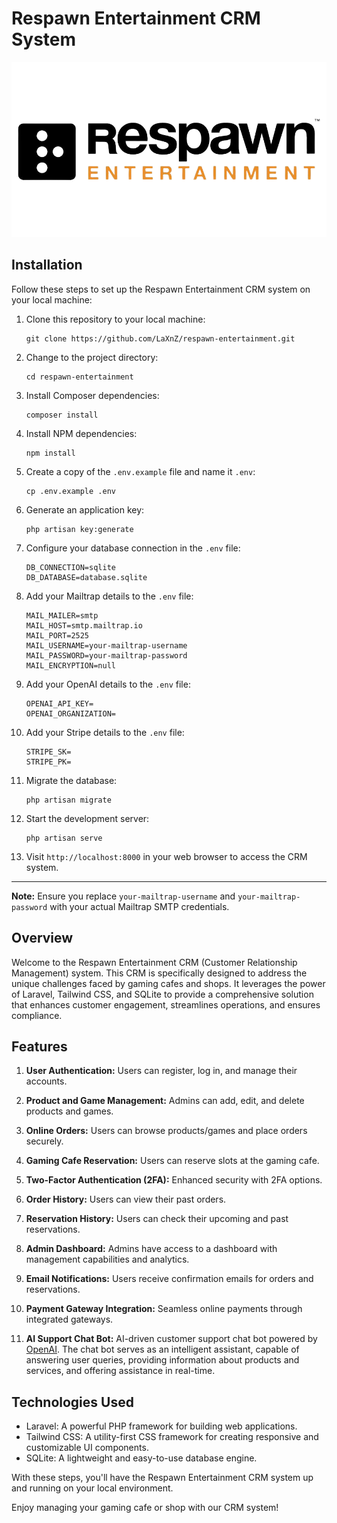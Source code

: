 # Respawn Entertainment CRM System

![Respawn Entertainment](public/assets/images/logo.png)


## Installation

Follow these steps to set up the Respawn Entertainment CRM system on your local machine:

1. Clone this repository to your local machine:

    ```shell
    git clone https://github.com/LaXnZ/respawn-entertainment.git
    ```

2. Change to the project directory:

    ```shell
    cd respawn-entertainment
    ```

3. Install Composer dependencies:

    ```shell
    composer install
    ```

4. Install NPM dependencies:

    ```shell
    npm install
    ```

5. Create a copy of the `.env.example` file and name it `.env`:

    ```shell
    cp .env.example .env
    ```

6. Generate an application key:

    ```shell
    php artisan key:generate
    ```

7. Configure your database connection in the `.env` file:

    ```shell
    DB_CONNECTION=sqlite
    DB_DATABASE=database.sqlite
    ```

8. Add your Mailtrap details to the `.env` file:

    ```shell
    MAIL_MAILER=smtp
    MAIL_HOST=smtp.mailtrap.io
    MAIL_PORT=2525
    MAIL_USERNAME=your-mailtrap-username
    MAIL_PASSWORD=your-mailtrap-password
    MAIL_ENCRYPTION=null
    ```

9. Add your OpenAI details to the `.env` file:

    ```shell
    OPENAI_API_KEY=
    OPENAI_ORGANIZATION=
    ```

10. Add your Stripe details to the `.env` file:

    ```shell
    STRIPE_SK=
    STRIPE_PK=
    ```

11. Migrate the database:

    ```shell
    php artisan migrate
    ```

12. Start the development server:

    ```shell
    php artisan serve
    ```

13. Visit `http://localhost:8000` in your web browser to access the CRM system.

---

**Note:** Ensure you replace `your-mailtrap-username` and `your-mailtrap-password` with your actual Mailtrap SMTP credentials.


## Overview

Welcome to the Respawn Entertainment CRM (Customer Relationship Management) system. This CRM is specifically designed to address the unique challenges faced by gaming cafes and shops. It leverages the power of Laravel, Tailwind CSS, and SQLite to provide a comprehensive solution that enhances customer engagement, streamlines operations, and ensures compliance.


## Features

1. **User Authentication:** Users can register, log in, and manage their accounts.

2. **Product and Game Management:** Admins can add, edit, and delete products and games.

3. **Online Orders:** Users can browse products/games and place orders securely.

4. **Gaming Cafe Reservation:** Users can reserve slots at the gaming cafe.

5. **Two-Factor Authentication (2FA):** Enhanced security with 2FA options.

6. **Order History:** Users can view their past orders.

7. **Reservation History:** Users can check their upcoming and past reservations.

8. **Admin Dashboard:** Admins have access to a dashboard with management capabilities and analytics.

9. **Email Notifications:** Users receive confirmation emails for orders and reservations.

10. **Payment Gateway Integration:** Seamless online payments through integrated gateways.

11. **AI Support Chat Bot:** AI-driven customer support chat bot powered by [OpenAI](https://openai.com/). The chat bot serves as an intelligent assistant, capable of answering user queries, providing information about products and services, and offering assistance in real-time.


## Technologies Used

- Laravel: A powerful PHP framework for building web applications.
- Tailwind CSS: A utility-first CSS framework for creating responsive and customizable UI components.
- SQLite: A lightweight and easy-to-use database engine.


With these steps, you'll have the Respawn Entertainment CRM system up and running on your local environment.

Enjoy managing your gaming cafe or shop with our CRM system!
